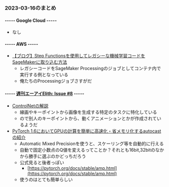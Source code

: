 ### 2023-03-16のまとめ

#### ----- Google Cloud -----

- なし

#### ----- AWS -----

- [【ブログ】Step Functionsを使用してレガシーな機械学習コードをSageMakerに取り込む方法](https://aws.amazon.com/jp/blogs/machine-learning/bring-legacy-machine-learning-code-into-amazon-sagemaker-using-aws-step-functions/)
  - レガシーコードをSageMaker Processingのジョブとしてコンテナ内で実行する例となっている
  - 俺たちのProcessingジョブさすがだ

#### ----- [週刊エーアイElith: Issue #8](https://elith.substack.com/p/elith-issue-8) -----


- [ControlNetの解説](https://elith.substack.com/i/108079232/controlnetとは)
  - 線画やキーポイントから画像を生成する特定のタスクに特化している
  - ので別人のキーポイントから、動くアニメーションとかが作成されているようだ
- [PyTorch 1.6においてGPUの計算を簡単に高速化・省メモリ化するautocastの紹介](https://elith.substack.com/i/108079232/autocast)
  - Automatic Mixed Precisionを使うと、スケーリング等を自動的に行える
  - 自動で固定小数点のQ値を変えるってことか？それとも16bit,32bitのなかから勝手に選ぶのかどっちだろう
  - 公式見ると後者っぽい
    - [https://pytorch.org/docs/stable/amp.html](https://pytorch.org/docs/stable/amp.html)
  - 使うのはとても簡単らしい